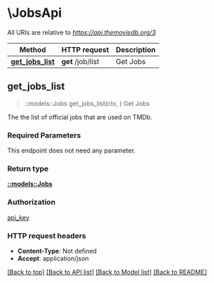 # \JobsApi

All URIs are relative to *https://api.themoviedb.org/3*

Method | HTTP request | Description
------------- | ------------- | -------------
[**get_jobs_list**](JobsApi.md#get_jobs_list) | **get** /job/list | Get Jobs



## get_jobs_list

> ::models::Jobs get_jobs_list(ctx, )
Get Jobs

The the list of official jobs that are used on TMDb.

### Required Parameters

This endpoint does not need any parameter.

### Return type

[**::models::Jobs**](Jobs.md)

### Authorization

[api_key](../README.md#api_key)

### HTTP request headers

- **Content-Type**: Not defined
- **Accept**: application/json

[[Back to top]](#) [[Back to API list]](../README.md#documentation-for-api-endpoints) [[Back to Model list]](../README.md#documentation-for-models) [[Back to README]](../README.md)

